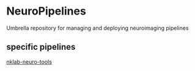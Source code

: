 # NeuroPipelines
Umbrella repository for managing and deploying neuroimaging pipelines

## specific pipelines
[nklab-neuro-tools](containers/nklab-neuro-tools/README.md)
